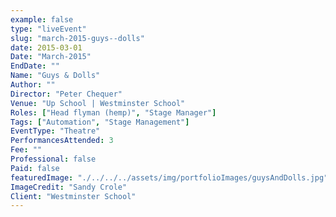 ```yaml
---
example: false
type: "liveEvent"
slug: "march-2015-guys--dolls"
date: 2015-03-01
Date: "March-2015"
EndDate: ""
Name: "Guys & Dolls"
Author: ""
Director: "Peter Chequer"
Venue: "Up School | Westminster School"
Roles: ["Head flyman (hemp)", "Stage Manager"]
Tags: ["Automation", "Stage Management"]
EventType: "Theatre"
PerformancesAttended: 3
Fee: ""
Professional: false
Paid: false
featuredImage: "./../../../assets/img/portfolioImages/guysAndDolls.jpg"
ImageCredit: "Sandy Crole"
Client: "Westminster School"
---
```

